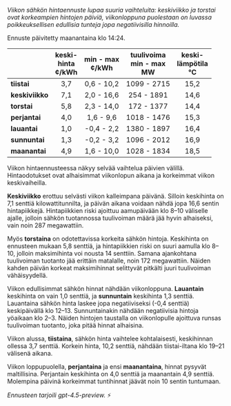 *Viikon sähkön hintaennuste lupaa suuria vaihteluita: keskiviikko ja torstai ovat korkeampien hintojen päiviä, viikonloppuna puolestaan on luvassa poikkeuksellisen edullisia tunteja jopa negatiivisilla hinnoilla.*

Ennuste päivitetty maanantaina klo 14:24.

|              | keski-<br>hinta<br>¢/kWh | min - max<br>¢/kWh | tuulivoima<br>min - max<br>MW | keski-<br>lämpötila<br>°C |
|:-------------|:----------------:|:----------------:|:-------------:|:-------------:|
| **tiistai**      |        3,7       |     0,6 - 10,2    |      1099 - 2715     |      15,2     |
| **keskiviikko**  |        7,1       |     2,0 - 16,6    |       254 - 1891     |      14,6     |
| **torstai**      |        5,8       |     2,3 - 14,0    |       172 - 1377     |      14,4     |
| **perjantai**    |        4,0       |     1,6 - 9,6     |      1018 - 1476     |      15,3     |
| **lauantai**     |        1,0       |    -0,4 - 2,2     |      1380 - 1897     |      16,4     |
| **sunnuntai**    |        1,3       |    -0,2 - 3,2     |      1096 - 2012     |      16,9     |
| **maanantai**    |        4,9       |     1,6 - 10,0    |      1028 - 1834     |      18,5     |

Viikon hintaennusteessa näkyy selvää vaihtelua päivien välillä. Hintaodotukset ovat alhaisimmat viikonlopun aikana ja korkeimmat viikon keskivaiheilla. 

**Keskiviikko** erottuu selvästi viikon kalleimpana päivänä. Silloin keskihinta on 7,1 senttiä kilowattitunnilta, ja päivän aikana voidaan nähdä jopa 16,6 sentin hintapiikkejä. Hintapiikkien riski ajoittuu aamupäivään klo 8–10 väliselle ajalle, jolloin sähkön tuotannossa tuulivoiman määrä jää hyvin alhaiseksi, vain noin 287 megawattiin.

Myös **torstaina** on odotettavissa korkeita sähkön hintoja. Keskihinta on ennusteen mukaan 5,8 senttiä, ja hintapiikkien riski on suuri aamulla klo 8–10, jolloin maksimihinta voi nousta 14 senttiin. Samana ajankohtana tuulivoiman tuotanto jää erittäin matalalle, noin 172 megawattiin. Näiden kahden päivän korkeat maksimihinnat selittyvät pitkälti juuri tuulivoiman vähäisyydellä.

Viikon edullisimmat sähkön hinnat nähdään viikonloppuna. **Lauantain** keskihinta on vain 1,0 senttiä, ja **sunnuntain** keskihinta 1,3 senttiä. Lauantaina sähkön hinta laskee jopa negatiiviseksi (-0,4 senttiä) keskipäivällä klo 12–13. Sunnuntainakin nähdään negatiivisia hintoja yöaikaan klo 2–3. Näiden hintojen taustalla on viikonlopulle ajoittuva runsas tuulivoiman tuotanto, joka pitää hinnat alhaisina.

Viikon alussa, **tiistaina**, sähkön hinta vaihtelee kohtalaisesti, keskihinnan ollessa 3,7 senttiä. Korkein hinta, 10,2 senttiä, nähdään tiistai-iltana klo 19–21 välisenä aikana.

Viikon loppupuolella, **perjantaina** ja ensi **maanantaina**, hinnat pysyvät maltillisina. Perjantain keskihinta on 4,0 senttiä ja maanantain 4,9 senttiä. Molempina päivinä korkeimmat tuntihinnat jäävät noin 10 sentin tuntumaan.

*Ennusteen tarjoili gpt-4.5-preview.* ⚡
